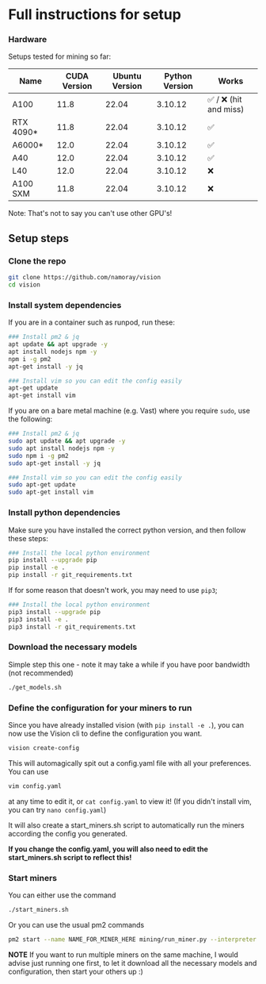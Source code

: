 # Full instructions for setup


### Hardware
Setups tested for mining so far:

| Name  | CUDA Version | Ubuntu Version | Python Version | Works |
|-------|--------------|----------------|----------------|-------|
| A100 | 11.8  | 22.04 | 3.10.12 |  ✅ / ❌ (hit and miss) |
| RTX 4090* | 11.8  | 22.04 | 3.10.12 | ✅ |
| A6000* | 12.0   | 22.04 | 3.10.12 |✅ |
| A40 | 12.0   | 22.04 | 3.10.12 | ✅ |
| L40 | 12.0   | 22.04 | 3.10.12 | ❌ |
| A100 SXM | 11.8  | 22.04 | 3.10.12 |   ❌|

Note: That's not to say you can't use other GPU's!

## Setup steps

### Clone the repo
```bash
git clone https://github.com/namoray/vision
cd vision
```

### Install system dependencies

If you are in a container such as runpod, run these:

```bash
### Install pm2 & jq
apt update && apt upgrade -y
apt install nodejs npm -y
npm i -g pm2
apt-get install -y jq

### Install vim so you can edit the config easily
apt-get update
apt-get install vim
```

If you are on a bare metal machine (e.g. Vast) where you require `sudo`, use the following:
```bash
### Install pm2 & jq
sudo apt update && apt upgrade -y
sudo apt install nodejs npm -y
sudo npm i -g pm2
sudo apt-get install -y jq

### Install vim so you can edit the config easily
sudo apt-get update
sudo apt-get install vim
```

### Install python dependencies
Make sure you have installed the correct python version, and then follow these steps:

```bash
### Install the local python environment
pip install --upgrade pip
pip install -e .
pip install -r git_requirements.txt
```

If for some reason that doesn't work, you may need to use `pip3`;
```bash
### Install the local python environment
pip3 install --upgrade pip
pip3 install -e .
pip3 install -r git_requirements.txt
```

### Download the necessary models
Simple step this one - note it may take a while if you have poor bandwidth (not recommended)

```bash
./get_models.sh
```

### Define the configuration for your miners to run
Since you have already installed vision (with `pip install -e .`), you can now use the Vision cli to define the configuration you want.


```bash
vision create-config
```

This will automagically spit out a config.yaml file with all your preferences. You can use
```bash
vim config.yaml
```
at any time to edit it, or `cat config.yaml` to view it! (If you didn't install vim, you can try `nano config.yaml`)

It will also create a start_miners.sh script to automatically run the miners according the config you generated.

**If you change the config.yaml, you will also need to edit the start_miners.sh script to reflect this!**

### Start miners
You can either use the command
```bash
./start_miners.sh
```
Or you can use the usual pm2 commands
```bash
pm2 start --name NAME_FOR_MINER_HERE mining/run_miner.py --interpreter python3 -- --axon.port YOUR_AXON_PORT --axon.external_ip EXTERNAL_IP_FOR_AXON --wallet.name WALLET_NAME --wallet.hotkey WALLET_HOTKEY --subtensor.network SUBTENSOR_NETWORK --netuid 19 --logging.debug
```

**NOTE**
If you want to run multiple miners on the same machine, I would advise just running one first, to let it download all the necessary models and configuration, then start your others up :)
